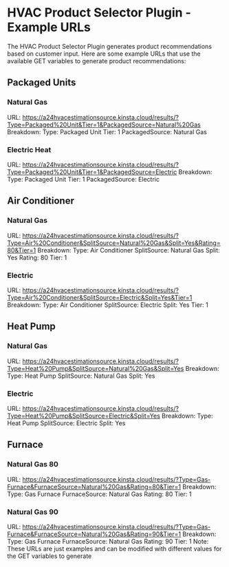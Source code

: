 # HVAC Product Selector Plugin - Example URLs
The HVAC Product Selector Plugin generates product recommendations based on customer input. Here are some example URLs that use the available GET variables to generate product recommendations:

## Packaged Units
### Natural Gas
URL: https://a24hvacestimationsource.kinsta.cloud/results/?Type=Packaged%20Unit&Tier=1&PackagedSource=Natural%20Gas
        Breakdown:
        Type: Packaged Unit
        Tier: 1
        PackagedSource: Natural Gas
### Electric Heat
URL: https://a24hvacestimationsource.kinsta.cloud/results/?Type=Packaged%20Unit&Tier=1&PackagedSource=Electric
        Breakdown:
        Type: Packaged Unit
        Tier: 1
        PackagedSource: Electric

## Air Conditioner
### Natural Gas
URL: https://a24hvacestimationsource.kinsta.cloud/results/?Type=Air%20Conditioner&SplitSource=Natural%20Gas&Split=Yes&Rating=80&Tier=1
Breakdown:
        Type: Air Conditioner
        SplitSource: Natural Gas
        Split: Yes
        Rating: 80
        Tier: 1
### Electric
URL: https://a24hvacestimationsource.kinsta.cloud/results/?Type=Air%20Conditioner&SplitSource=Electric&Split=Yes&Tier=1
        Breakdown:
        Type: Air Conditioner
        SplitSource: Electric
        Split: Yes
        Tier: 1

## Heat Pump
### Natural Gas
URL: https://a24hvacestimationsource.kinsta.cloud/results/?Type=Heat%20Pump&SplitSource=Natural%20Gas&Split=Yes
        Breakdown:
        Type: Heat Pump
        SplitSource: Natural Gas
        Split: Yes
### Electric
URL: https://a24hvacestimationsource.kinsta.cloud/results/?Type=Heat%20Pump&SplitSource=Electric&Split=Yes
        Breakdown:
        Type: Heat Pump
        SplitSource: Electric
        Split: Yes

## Furnace
### Natural Gas 80
URL: https://a24hvacestimationsource.kinsta.cloud/results/?Type=Gas-Furnace&FurnaceSource=Natural%20Gas&Rating=80&Tier=1
        Breakdown:
        Type: Gas Furnace
        FurnaceSource: Natural Gas
        Rating: 80
        Tier: 1
### Natural Gas 90
URL: https://a24hvacestimationsource.kinsta.cloud/results/?Type=Gas-Furnace&FurnaceSource=Natural%20Gas&Rating=90&Tier=1
        Breakdown:
        Type: Gas Furnace
        FurnaceSource: Natural Gas
        Rating: 90
        Tier: 1
Note: These URLs are just examples and can be modified with different values for the GET variables to generate